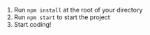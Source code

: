 
1. Run `npm install` at the root of your directory
2. Run `npm start` to start the project
3. Start coding!
